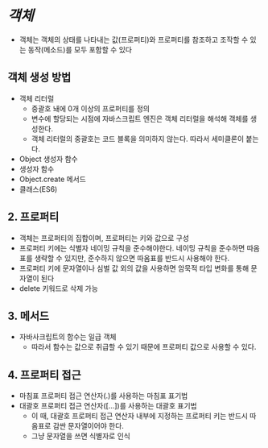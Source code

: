 # ***객체***
- 객체는 객체의 상태를 나타내는 값(프로퍼티)와 프로퍼티를 참조하고 조작할 수 있는 동작(메소드)를 모두 포함할 수 있다

## 객체 생성 방법
- 객체 리터럴
  - 중괄호 놰에 0개 이상의 프로퍼티를 정의
  - 변수에 할당되는 시점에 자바스크립트 엔진은 객체 리터럴을 해석해 객체를 생성한다.
  - 객체 리터럴의 중괄호는 코드 블록을 의미하지 않는다. 따라서 세미클론이 붙는다.
- Object 생성자 함수
- 생성자 함수
- Object.create 메서드
- 클래스(ES6)

## 2. 프로퍼티
- 객체는 프로퍼티의 집합이며, 프로퍼티는 키와 값으로 구성
- 프로퍼티 키에는 식별자 네이밍 규칙을 준수해야한다. 네이밍 규칙을 준수하면 따옴표를 생략할 수 있지만, 준수하지 않으면 따옴표를 반드시 사용해야 한다.
- 프로퍼티 키에 문자열이나 심벌 값 외의 값을 사용하면 암묵적 타입 변화를 통해 문자열이 된다
- delete 키워드로 삭제 가능

## 3. 메서드
- 자바사크립트의 함수는 일급 객체
  - 따라서 함수는 값으로 취급할 수 있기 때문에 프로퍼티 값으로 사용할 수 있다.

## 4. 프로퍼티 접근
- 마침표 프로퍼티 접근 연산자(.)를 사용하는 마침표 표기법
- 대괄호 프로퍼티 접근 연산자([...])를 사용하는 대괄호 표기법
  - 이 때, 대괄호 프로퍼티 접근 연산자 내부에 지정하는 프로퍼티 키는 반드시 따옴표로 감싼 문자열이어야 한다.
  - 그냥 문자열을 쓰면 식별자로 인식
